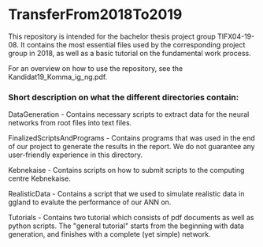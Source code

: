 # TransferFrom2018To2019
This repository is intended for the bachelor thesis project group TIFX04-19-08. It contains the most essential files used by the
corresponding project group in 2018, as well as a basic tutorial on the fundamental work process.

For an overview on how to use the repository, see the Kandidat19_Komma_ig_ng.pdf.

### Short description on what the different directories contain:

DataGeneration - Contains necessary scripts to extract data for the neural networks from root files into text files.

FinalizedScriptsAndPrograms - Contains programs that was used in the end of our project to generate the results in the report.
                          We do not guarantee any user-friendly experience in this directory.

Kebnekaise - Contains scripts on how to submit scripts to the computing centre Kebnekaise.

RealisticData - Contains a script that we used to simulate realistic data in ggland to evalute the performance of our ANN on.

Tutorials - Contains two tutorial which consists of pdf documents as well as python scripts. The "general tutorial" starts from the
beginning with data generation, and finishes with a complete (yet simple) network.
